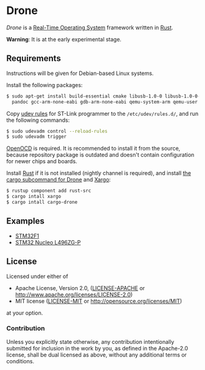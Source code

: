Drone
=====

*Drone* is a [Real-Time Operating System][rtos] framework written in
[Rust][rust].

**Warning**: It is at the early experimental stage.

## Requirements

Instructions will be given for Debian-based Linux systems.

Install the following packages:

```sh
$ sudo apt-get install build-essential cmake libusb-1.0-0 libusb-1.0-0-dev \
  pandoc gcc-arm-none-eabi gdb-arm-none-eabi qemu-system-arm qemu-user
```

Copy [udev rules][rules.d] for ST-Link programmer to the `/etc/udev/rules.d/`,
and run the following commands:

```sh
$ sudo udevadm control --reload-rules
$ sudo udevadm trigger
```

[OpenOCD][openocd] is required.  It is recommended to install it from the
source, because repository package is outdated and doesn't contain configuration
for newer chips and boards.

Install [Rust][rust] if it is not installed (nightly channel is required), and
install [the cargo subcommand for Drone][cargo-drone] and [Xargo][xargo]:

```sh
$ rustup component add rust-src
$ cargo intall xargo
$ cargo intall cargo-drone
```

## Examples

* [STM32F1](https://github.com/valff/blink-stm32f1)
* [STM32 Nucleo L496ZG-P](https://github.com/valff/blink-nucleo)

## License

Licensed under either of

 * Apache License, Version 2.0, ([LICENSE-APACHE](LICENSE-APACHE) or
   http://www.apache.org/licenses/LICENSE-2.0)
 * MIT license ([LICENSE-MIT](LICENSE-MIT) or
   http://opensource.org/licenses/MIT)

at your option.

### Contribution

Unless you explicitly state otherwise, any contribution intentionally submitted
for inclusion in the work by you, as defined in the Apache-2.0 license, shall be
dual licensed as above, without any additional terms or conditions.

[rust]: https://www.rust-lang.org/
[rtos]: https://en.wikipedia.org/wiki/Real-time_operating_system
[openocd]: http://openocd.org/
[rules.d]: https://github.com/texane/stlink/tree/master/etc/udev/rules.d
[cargo-drone]: https://github.com/valff/cargo-drone
[xargo]: https://github.com/japaric/xargo
